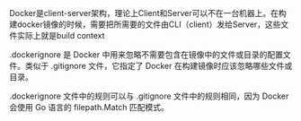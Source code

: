 Docker是client-server架构，理论上Client和Server可以不在一台机器上。在构建docker镜像的时候，需要把所需要的文件由CLI（client）发给Server，这些文件实际上就是build context

.dockerignore 是 Docker 中用来忽略不需要包含在镜像中的文件或目录的配置文件。类似于 .gitignore 文件，它指定了 Docker 在构建镜像时应该忽略哪些文件或目录。

.dockerignore 文件中的规则可以与 .gitignore 文件中的规则相同，因为 Docker 会使用 Go 语言的 filepath.Match 匹配模式。